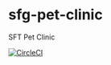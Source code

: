 # sfg-pet-clinic
SFT Pet Clinic


[![CircleCI](https://circleci.com/gh/nmartic/sfg-pet-clinic.svg?style=svg)](https://circleci.com/gh/nmartic/sfg-pet-clinic)